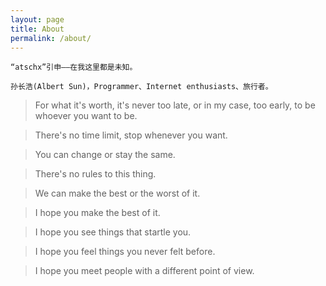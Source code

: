 ```yaml
---
layout: page
title: About
permalink: /about/
---
```


```
“atschx”引申——在我这里都是未知。

孙长浩(Albert Sun)，Programmer、Internet enthusiasts、旅行者。
```

> For what it's worth, it's never too late, or in my case, too early, to be whoever you want to be.

> There's no time limit, stop whenever you want.

> You can change or stay the same.

> There's no rules to this thing.

> We can make the best or the worst of it.

> I hope you make the best of it.

> I hope you see things that startle you.

> I hope you feel things you never felt before.

> I hope you meet people with a different point of view.
